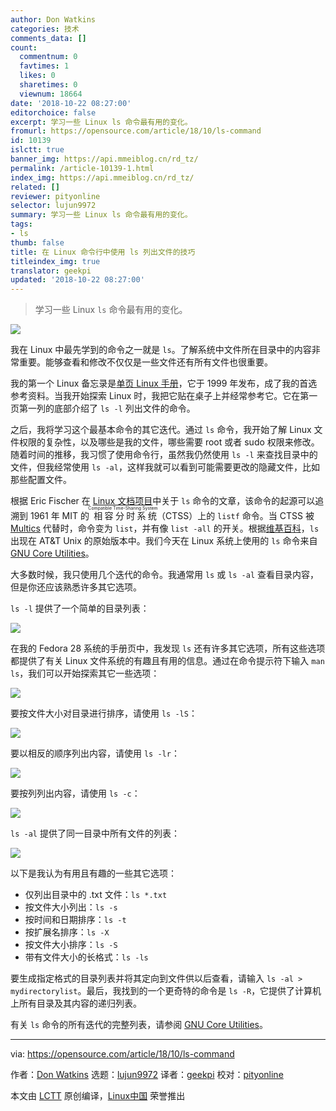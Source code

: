 ```yaml
---
author: Don Watkins
categories: 技术
comments_data: []
count:
  commentnum: 0
  favtimes: 1
  likes: 0
  sharetimes: 0
  viewnum: 18664
date: '2018-10-22 08:27:00'
editorchoice: false
excerpt: 学习一些 Linux ls 命令最有用的变化。
fromurl: https://opensource.com/article/18/10/ls-command
id: 10139
islctt: true
banner_img: https://api.mmeiblog.cn/rd_tz/
permalink: /article-10139-1.html
index_img: https://api.mmeiblog.cn/rd_tz/
related: []
reviewer: pityonline
selector: lujun9972
summary: 学习一些 Linux ls 命令最有用的变化。
tags:
- ls
thumb: false
title: 在 Linux 命令行中使用 ls 列出文件的技巧
titleindex_img: true
translator: geekpi
updated: '2018-10-22 08:27:00'
---
```



> 
> 学习一些 Linux `ls` 命令最有用的变化。
> 
> 
> 


![](/data/attachment/album/201810/22/082802j7mkmqx444q44n67.png)


我在 Linux 中最先学到的命令之一就是 `ls`。了解系统中文件所在目录中的内容非常重要。能够查看和修改不仅仅是一些文件还有所有文件也很重要。


我的第一个 Linux 备忘录是[单页 Linux 手册](http://hackerspace.cs.rutgers.edu/library/General/One_Page_Linux_Manual.pdf)，它于 1999 年发布，成了我的首选参考资料。当我开始探索 Linux 时，我把它贴在桌子上并经常参考它。它在第一页第一列的底部介绍了 `ls -l` 列出文件的命令。


之后，我将学习这个最基本命令的其它迭代。通过 `ls` 命令，我开始了解 Linux 文件权限的复杂性，以及哪些是我的文件，哪些需要 root 或者 sudo 权限来修改。随着时间的推移，我习惯了使用命令行，虽然我仍然使用 `ls -l` 来查找目录中的文件，但我经常使用 `ls -al`，这样我就可以看到可能需要更改的隐藏文件，比如那些配置文件。


根据 Eric Fischer 在 [Linux 文档项目](http://www.tldp.org/LDP/LG/issue48/fischer.html)中关于 `ls` 命令的文章，该命令的起源可以追溯到 1961 年 MIT 的<ruby> 相容分时系统 <rt>  Compatible Time-Sharing System </rt></ruby>（CTSS）上的 `listf` 命令。当 CTSS 被 [Multics](https://en.wikipedia.org/wiki/Multics) 代替时，命令变为 `list`，并有像 `list -all` 的开关。根据[维基百科](https://en.wikipedia.org/wiki/Ls)，`ls` 出现在 AT&T Unix 的原始版本中。我们今天在 Linux 系统上使用的 `ls` 命令来自 [GNU Core Utilities](http://www.gnu.org/s/coreutils/)。


大多数时候，我只使用几个迭代的命令。我通常用 `ls` 或 `ls -al` 查看目录内容，但是你还应该熟悉许多其它选项。


`ls -l` 提供了一个简单的目录列表：


![](/data/attachment/album/201810/22/082805mn77ffncfrf7d16n.png)


在我的 Fedora 28 系统的手册页中，我发现 `ls` 还有许多其它选项，所有这些选项都提供了有关 Linux 文件系统的有趣且有用的信息。通过在命令提示符下输入 `man ls`，我们可以开始探索其它一些选项：


![](/data/attachment/album/201810/22/082805faz49uk88rigik38.png)


要按文件大小对目录进行排序，请使用 `ls -lS`：


![](/data/attachment/album/201810/22/082805e323fgnynmg2q2q3.png)


要以相反的顺序列出内容，请使用 `ls -lr`：


![](/data/attachment/album/201810/22/082806sy1y6kpyr8w8168f.png)


要按列列出内容，请使用 `ls -c`：


![](/data/attachment/album/201810/22/082806noxnab5xnc5nncwx.png)


`ls -al` 提供了同一目录中所有文件的列表：


![](/data/attachment/album/201810/22/082806dd608hdpeheudw11.png)


以下是我认为有用且有趣的一些其它选项：


* 仅列出目录中的 .txt 文件：`ls *.txt`
* 按文件大小列出：`ls -s`
* 按时间和日期排序：`ls -t`
* 按扩展名排序：`ls -X`
* 按文件大小排序：`ls -S`
* 带有文件大小的长格式：`ls -ls`


要生成指定格式的目录列表并将其定向到文件供以后查看，请输入 `ls -al > mydirectorylist`。最后，我找到的一个更奇特的命令是 `ls -R`，它提供了计算机上所有目录及其内容的递归列表。


有关 `ls` 命令的所有迭代的完整列表，请参阅 [GNU Core Utilities](https://www.gnu.org/software/coreutils/manual/html_node/ls-invocation.html#ls-invocation)。




---


via: <https://opensource.com/article/18/10/ls-command>


作者：[Don Watkins](https://opensource.com/users/don-watkins) 选题：[lujun9972](https://github.com/lujun9972) 译者：[geekpi](https://github.com/geekpi) 校对：[pityonline](https://github.com/pityonline)


本文由 [LCTT](https://github.com/LCTT/TranslateProject) 原创编译，[Linux中国](https://linux.cn/) 荣誉推出